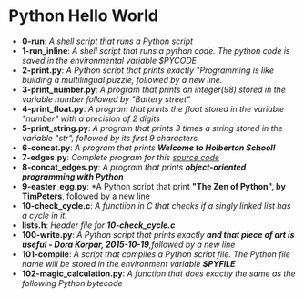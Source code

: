 # Python Hello World
* __0-run__: *A shell script that runs a Python script*
* __1-run_inline__: *A shell script that runs a python code. The python code is saved in the environmental variable $PYCODE*
* __2-print.py__: *A Python script that prints exactly "Programming is like building a multilingual puzzle, followed by a new line.*
* __3-print_number.py__: *A program that prints an integer(98) stored in the variable number followed by "Battery street"*
* __4-print_float.py__: *A program that prints the float stored in the variable "number" with a precision of 2 digits*
* __5-print_string.py__: *A program that prints 3 times a string stored in the variable "str", followed by its first 9 characters.*
* __6-concat.py__: *A program that prints __Welcome to Holberton School!__*
* __7-edges.py__: *Complete program for this [source code](https://github.com/holbertonschool/0x00.py/blob/master/7-edges.py)*
* __8-concat_edges.py__: *A program that prints __object-oriented programming with Python__*
* __9-easter_egg.py__: *A Python script that print __"The Zen of Python", by TimPeters__, followed by a new line
* __10-check_cycle.c__: *A functiion in C that checks if a singly linked list has a cycle in it.*
* __lists.h__: *Header file for __10-check_cycle.c__*
* __100-write.py__: *A Python script that prints exactly __and that piece of art is useful - Dora Korpar, 2015-10-19__,followed by a new line*
* __101-compile__: *A script that compiles a Python script file. The Python file name will be stored in the environment variable __$PYFILE__*
* __102-magic_calculation.py__: *A function that does exactly the same as the following Python bytecode*
